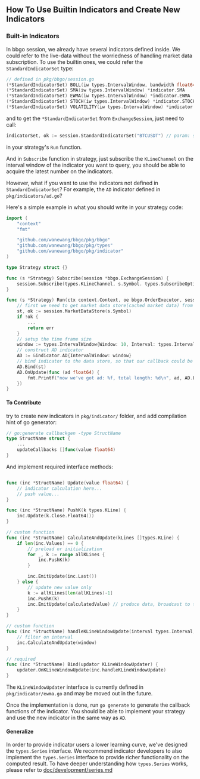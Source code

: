 How To Use Builtin Indicators and Create New Indicators
-------------------------------------------------------

### Built-in Indicators
In bbgo session, we already have several indicators defined inside.
We could refer to the live-data without the worriedness of handling market data subscription.
To use the builtin ones, we could refer the `StandardIndicatorSet` type:

```go
// defined in pkg/bbgo/session.go
(*StandardIndicatorSet) BOLL(iw types.IntervalWindow, bandwidth float64) *indicator.BOLL
(*StandardIndicatorSet) SMA(iw types.IntervalWindow) *indicator.SMA
(*StandardIndicatorSet) EWMA(iw types.IntervalWindow) *indicator.EWMA
(*StandardIndicatorSet) STOCH(iw types.IntervalWindow) *indicator.STOCH
(*StandardIndicatorSet) VOLATILITY(iw types.IntervalWindow) *indicator.VOLATILITY
```

and to get the `*StandardIndicatorSet` from `ExchangeSession`, just need to call:
```go
indicatorSet, ok := session.StandardIndicatorSet("BTCUSDT") // param: symbol
```
in your strategy's `Run` function.


And in `Subscribe` function in strategy, just subscribe the `KLineChannel` on the interval window of the indicator you want to query, you should be able to acquire the latest number on the indicators.

However, what if you want to use the indicators not defined in `StandardIndicatorSet`? For example, the `AD` indicator defined in `pkg/indicators/ad.go`?

Here's a simple example in what you should write in your strategy code:
```go
import (
	"context"
	"fmt"

	"github.com/wanewang/bbgo/pkg/bbgo"
	"github.com/wanewang/bbgo/pkg/types"
	"github.com/wanewang/bbgo/pkg/indicator"
)

type Strategy struct {}

func (s *Strategy) Subscribe(session *bbgo.ExchangeSession) {
	session.Subscribe(types.KLineChannel, s.Symbol. types.SubscribeOptions{Interval: "1m"})
}

func (s *Strategy) Run(ctx context.Context, oe bbgo.OrderExecutor, session *bbgo.ExchangeSession) error {
	// first we need to get market data store(cached market data) from the exchange session
	st, ok := session.MarketDataStore(s.Symbol)
	if !ok {
		...
		return err
	}
	// setup the time frame size
	window := types.IntervalWindow{Window: 10, Interval: types.Interval1m}
	// construct AD indicator
	AD := &indicator.AD{IntervalWindow: window}
	// bind indicator to the data store, so that our callback could be triggered
	AD.Bind(st)
	AD.OnUpdate(func (ad float64) {
		fmt.Printf("now we've got ad: %f, total length: %d\n", ad, AD.Length())
	})
}
```

#### To Contribute

try to create new indicators in `pkg/indicator/` folder, and add compilation hint of go generator:
```go
// go:generate callbackgen -type StructName
type StructName struct {
	...
	updateCallbacks []func(value float64)
}

```
And implement required interface methods:
```go

func (inc *StructName) Update(value float64) {
    // indicator calculation here...
    // push value...
}

func (inc *StructName) PushK(k types.KLine) {
    inc.Update(k.Close.Float64())
}

// custom function
func (inc *StructName) CalculateAndUpdate(kLines []types.KLine) {
    if len(inc.Values) == 0 {
        // preload or initialization
       	for _, k := range allKLines {
			inc.PushK(k)
		}

		inc.EmitUpdate(inc.Last())
    } else {
        // update new value only
		k := allKLines[len(allKLines)-1]
		inc.PushK(k)
	    inc.EmitUpdate(calculatedValue) // produce data, broadcast to the subscribers
    }
}

// custom function
func (inc *StructName) handleKLineWindowUpdate(interval types.Interval, window types.KLineWindow) {
	// filter on interval
	inc.CalculateAndUpdate(window)
}

// required
func (inc *StructName) Bind(updator KLineWindowUpdater) {
	updater.OnKLineWindowUpdate(inc.handleKLineWindowUpdate)
}
```

The `KLineWindowUpdater` interface is currently defined in `pkg/indicator/ewma.go` and may be moved out in the future.

Once the implementation is done, run `go generate` to generate the callback functions of the indicator.
You should be able to implement your strategy and use the new indicator in the same way as `AD`.

#### Generalize

In order to provide indicator users a lower learning curve, we've designed the `types.Series` interface. We recommend indicator developers to also implement the `types.Series` interface to provide richer functionality on the computed result. To have deeper understanding how `types.Series` works, please refer to [doc/development/series.md](./series.md)

